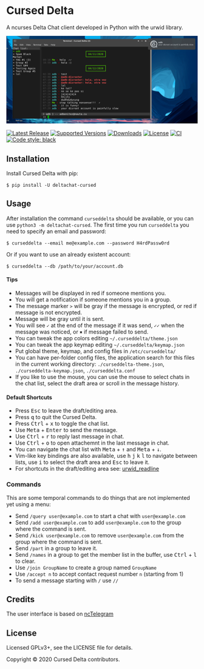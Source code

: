 # Cursed Delta

A ncurses Delta Chat client developed in Python with the urwid library.

<p align="center">
  <img src="screenshots/e1.png" alt="screenshot of Cursed Delta"/>
</p>

[![Latest Release](https://img.shields.io/pypi/v/deltachat-cursed.svg)](https://pypi.org/project/deltachat-cursed)
[![Supported Versions](https://img.shields.io/pypi/pyversions/deltachat-cursed.svg)](https://pypi.org/project/deltachat-cursed)
[![Downloads](https://pepy.tech/badge/deltachat-cursed)](https://pepy.tech/project/deltachat-cursed)
[![License](https://img.shields.io/pypi/l/deltachat-cursed.svg)](https://pypi.org/project/deltachat-cursed)
[![CI](https://github.com/adbenitez/deltachat-cursed/actions/workflows/python-ci.yml/badge.svg)](https://github.com/adbenitez/deltachat-cursed/actions/workflows/python-ci.yml)
[![Code style: black](https://img.shields.io/badge/code%20style-black-000000.svg)](https://github.com/psf/black)

## Installation

Install Cursed Delta with pip:

```
$ pip install -U deltachat-cursed
```


## Usage

After installation the command `curseddelta` should be available, or you can use `python3 -m deltachat-cursed`.
The first time you run `curseddelta` you need to specify an email and password:

```
$ curseddelta --email me@example.com --password H4rdPassw0rd
```

Or if you want to use an already existent account:

```
$ curseddelta --db /path/to/your/account.db
```


#### Tips

- Messages will be displayed in red if someone mentions you.
- You will get a notification if someone mentions you in a group.
- The message marker `>` will be gray if the message is encrypted, or red if message is not encrypted.
- Message will be gray until it is sent.
- You will see `✓` at the end of the message if it was send, `✓✓` when the message was noticed, or `✖` if message failed to send.
- You can tweak the app colors editing `~/.curseddelta/theme.json`
- You can tweak the app keymap editing `~/.curseddelta/keymap.json`
- Put global theme, keymap, and config files in `/etc/curseddelta/`
- You can have per-folder config files, the application search for this files in the current working directory: `./curseddelta-theme.json`,  `./curseddelta-keymap.json`, `./curseddelta.conf`
- If you like to use the mouse, you can use the mouse to select chats in the chat list, select the draft area or scroll in the message history.


#### Default Shortcuts

- Press <kbd>Esc</kbd> to leave the draft/editing area.
- Press <kbd>q</kbd> to quit the Cursed Delta.
- Press <kbd>Ctrl</kbd> + <kbd>x</kbd> to toggle the chat list.
- Use <kbd>Meta</kbd> + <kbd>Enter</kbd> to send the message.
- Use <kbd>Ctrl</kbd> + <kbd>r</kbd> to reply last message in chat.
- Use <kbd>Ctrl</kbd> + <kbd>o</kbd> to open attachemnt in the last message in chat.
- You can navigate the chat list with <kbd>Meta</kbd> + <kbd>↑</kbd> and
  <kbd>Meta</kbd> + <kbd>↓</kbd>.
- Vim-like key bindings are also available, use <kbd>h</kbd> <kbd>j</kbd>
  <kbd>k</kbd> <kbd>l</kbd> to navigate between lists, use <kbd>i</kbd>
  to select the draft area and <kbd>Esc</kbd> to leave it.
- For shortcuts in the draft/editing area see: [urwid_readline](https://github.com/rr-/urwid_readline)


### Commands

This are some temporal commands to do things that are not implemented yet using a menu:

- Send `/query user@example.com` to start a chat with `user@example.com`
- Send `/add user@example.com` to add `user@example.com` to the group where the command is sent.
- Send `/kick user@example.com` to remove `user@example.com` from the group where the command is sent.
- Send `/part` in a group to leave it.
- Send `/names` in a group to get the member list in the buffer, use
  <kbd>Ctrl</kbd> + <kbd>l</kbd> to clear.
- Use `/join GroupName` to create a group named `GroupName`
- Use `/accept n` to accept contact request number `n` (starting from 1)
- To send a message starting with `/` use `//`


## Credits

The user interface is based on [ncTelegram](https://github.com/Nanoseb/ncTelegram)


## License

Licensed GPLv3+, see the LICENSE file for details.

Copyright © 2020 Cursed Delta contributors.
